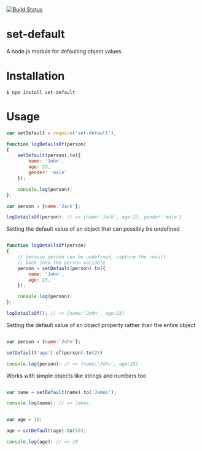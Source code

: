 [![Build Status](https://travis-ci.org/ifyio/set-default.png)](https://travis-ci.org/ifyio/set-default)

set-default
===========

A node.js module for defaulting object values.

# Installation

    $ npm install set-default

# Usage
```js
var setDefault = require('set-default');

function logDetailsOf(person)
{
    setDefault(person).to({
        name: 'John',
        age: 23,
        gender: 'male'
    });

    console.log(person);
};

var person = {name:'Jack'};

logDetailsOf(person); // => {name:'Jack', age:23, gender:'male'}

```

Setting the default value of an object that can possibly be undefined

```js

function logDetailsOf(person)
{
    // because person can be undefined, capture the result
    // back into the person variable
    person = setDefault(person).to({
        name: 'John',
        age: 23,
    });

    console.log(person);
};

logDetailsOf(); // => {name:'John', age:23}

```

Setting the default value of an object property rather than the entire object

```js

var person = {name:'John'};

setDefault('age').of(person).to(25)

console.log(person); // => {name:'John', age:25}

```

Works with simple objects like strings and numbers too

```js

var name = setDefault(name).to('James');

console.log(name); // => James

```

```js

var age = 10;

age = setDefault(age).to(50);

console.log(age); // => 10

```

